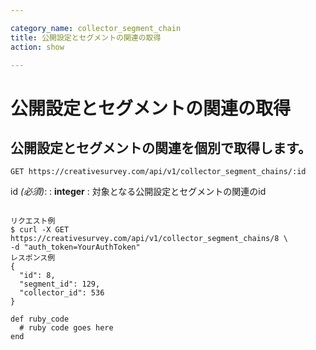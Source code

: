 ```yaml
---

category_name: collector_segment_chain
title: 公開設定とセグメントの関連の取得
action: show

---
```


# 公開設定とセグメントの関連の取得

## 公開設定とセグメントの関連を個別で取得します。

`GET https://creativesurvey.com/api/v1/collector_segment_chains/:id`

id _(必須)_:
: __integer__
: 対象となる公開設定とセグメントの関連のid

~~~

リクエスト例
$ curl -X GET https://creativesurvey.com/api/v1/collector_segment_chains/8 \
-d "auth_token=YourAuthToken"
レスポンス例
{
  "id": 8,
  "segment_id": 129,
  "collector_id": 536
}

~~~

 
~~~
def ruby_code
  # ruby code goes here
end
~~~

　
　
